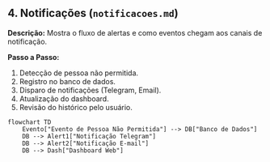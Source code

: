 ## 4. Notificações (`notificacoes.md`)

**Descrição:** Mostra o fluxo de alertas e como eventos chegam aos canais de notificação.

**Passo a Passo:**

1. Detecção de pessoa não permitida.
2. Registro no banco de dados.
3. Disparo de notificações (Telegram, Email).
4. Atualização do dashboard.
5. Revisão do histórico pelo usuário.

```mermaid
flowchart TD
    Evento["Evento de Pessoa Não Permitida"] --> DB["Banco de Dados"]
    DB --> Alert1["Notificação Telegram"]
    DB --> Alert2["Notificação E-mail"]
    DB --> Dash["Dashboard Web"]
```
